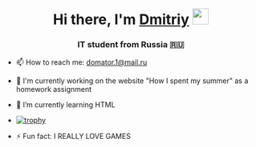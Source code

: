 <h1 align="center">Hi there, I'm <a href="https://vk.com/z1datsun" target="_blank">Dmitriy</a> 
<img src="https://github.com/blackcater/blackcater/raw/main/images/Hi.gif" height="32"/></h1>
<h3 align="center">IT student from Russia 🇷🇺</h3>

- 📫 How to reach me: domator.1@mail.ru

- 🔭 I'm currently working on the website "How I spent my summer" as a homework assignment
- 🌱 I’m currently learning HTML
- [![trophy](https://github-profile-trophy.vercel.app/?username=z1dipex)](https://github.com/ryo-ma/github-profile-trophy)
- ⚡ Fun fact: I REALLY LOVE GAMES
